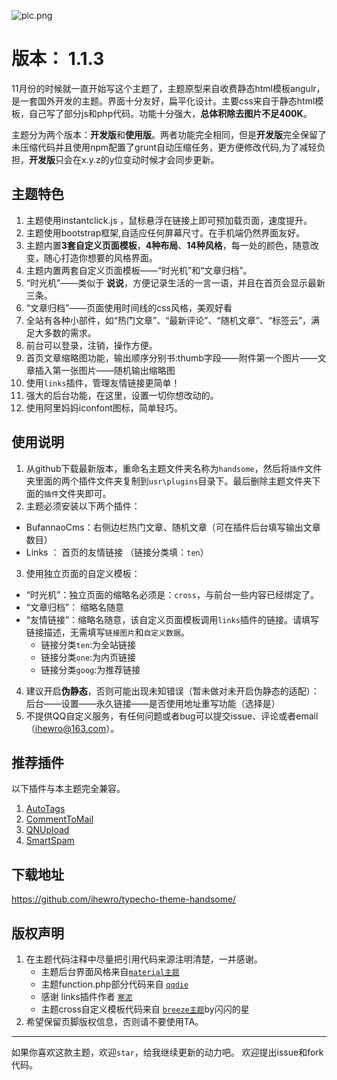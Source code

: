 ![pic.png][1]

# 版本： 1.1.3

11月份的时候就一直开始写这个主题了，主题原型来自收费静态html模板angulr，是一套国外开发的主题。界面十分友好，扁平化设计。主要css来自于静态html模板，自己写了部分js和php代码。功能十分强大，**总体积除去图片不足400K**。

主题分为两个版本：**开发版**和**使用版**。两者功能完全相同，但是**开发版**完全保留了未压缩代码并且使用npm配置了grunt自动压缩任务，更方便修改代码,为了减轻负担，**开发版**只会在x.y.z的y位变动时候才会同步更新。

## 主题特色

1. 主题使用instantclick.js ，鼠标悬浮在链接上即可预加载页面，速度提升。
2. 主题使用bootstrap框架,自适应任何屏幕尺寸。在手机端仍然界面友好。
3. 主题内置**3套自定义页面模板**，**4种布局**、**14种风格**，每一处的颜色，随意改变，随心打造你想要的风格界面。
4. 主题内置两套自定义页面模板——“时光机”和“文章归档”。
5. “时光机”——类似于 **说说**，方便记录生活的一言一语，并且在首页会显示最新三条。
6. “文章归档”——页面使用时间线的css风格，美观好看
7. 全站有各种小部件，如“热门文章”、“最新评论”、“随机文章”、“标签云”，满足大多数的需求。
7. 前台可以登录，注销，操作方便。
8. 首页文章缩略图功能，输出顺序分别书:thumb字段——附件第一个图片——文章插入第一张图片——随机输出缩略图
9. 使用`links`插件，管理友情链接更简单！
10. 强大的后台功能，在这里，设置一切你想改动的。
11. 使用阿里妈妈iconfont图标，简单轻巧。

## 使用说明
1. 从github下载最新版本，重命名主题文件夹名称为`handsome`，然后将`插件`文件夹里面的两个插件文件夹复制到`usr\plugins`目录下。最后删除主题文件夹下面的`插件`文件夹即可。
2. 主题必须安装以下两个插件：
 * BufannaoCms：右侧边栏热门文章、随机文章（可在插件后台填写输出文章数目）
 * Links ： 首页的友情链接 （链接分类填：`ten`）
3. 使用独立页面的自定义模板：
 * “时光机”：独立页面的缩略名必须是：`cross`，与前台一些内容已经绑定了。
 * “文章归档”： 缩略名随意
 * “友情链接”：缩略名随意，该自定义页面模板调用`links`插件的链接。请填写链接描述，无需填写`链接图片`和`自定义数据`。
    * 链接分类`ten`:为全站链接
    * 链接分类`one`:为内页链接
    * 链接分类`goog`:为推荐链接
4. 建议开启**伪静态**，否则可能出现未知错误（暂未做对未开启伪静态的适配）：后台——设置——永久链接——是否使用地址重写功能（选择是）
5. 不提供QQ自定义服务，有任何问题或者bug可以提交issue、评论或者email（ihewro@163.com）。

## 推荐插件

以下插件与本主题完全兼容。

1. [AutoTags](https://dt27.org/php/autotags-for-typecho/)
2. [CommentToMail](http://typecho.byends.com/post/CommentToMail-v2-0-0.html)
3. [QNUpload](http://ysido.com/qnupload_v_1_2_0.html)
4. [SmartSpam](http://www.yovisun.com/archive/typecho-plugin-smartspam.html)


## 下载地址

<https://github.com/ihewro/typecho-theme-handsome/>

## 版权声明

1. 在主题代码注释中尽量把引用代码来源注明清楚，一并感谢。
    * 主题后台界面风格来自[`material主题`](https://viosey.com/)
    * 主题function.php部分代码来自 [`qqdie`](http://qqdie.com)
    * 感谢 links插件作者 [`寒泥`](http://www.imhan.com/)
    * 主题cross自定义模板代码来自 [`breeze主题`](https://shansing.com/)by闪闪的星
2. 希望保留页脚版权信息，否则请不要使用TA。

----
如果你喜欢这款主题，欢迎`star`，给我继续更新的动力吧。
欢迎提出issue和fork代码。


  [1]: http://7xlk7n.com1.z0.glb.clouddn.com/2016/12/2960973115.png
